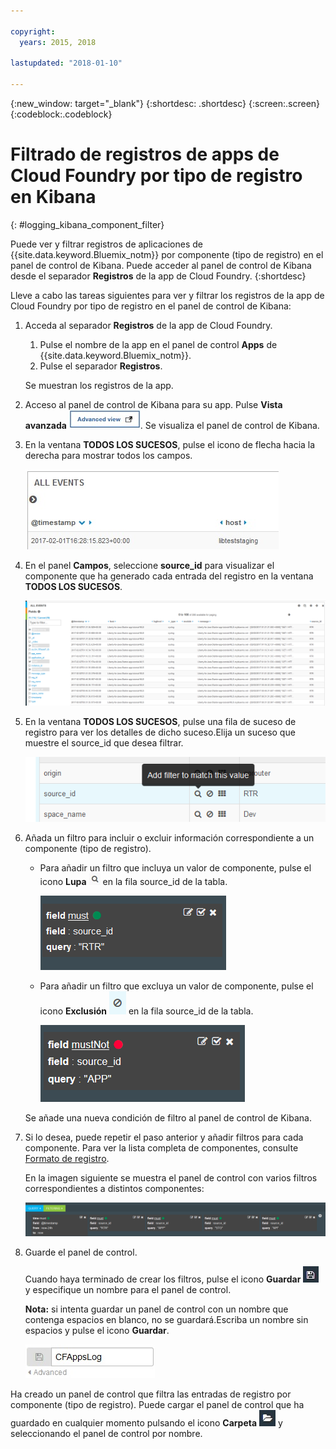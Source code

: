 ```yaml
---

copyright:
  years: 2015, 2018

lastupdated: "2018-01-10"

---
```

{:new_window: target="_blank"}
{:shortdesc: .shortdesc}
{:screen:.screen}
{:codeblock:.codeblock}

# Filtrado de registros de apps de Cloud Foundry por tipo de registro en Kibana
{: #logging_kibana_component_filter}

Puede ver y filtrar registros de aplicaciones de {{site.data.keyword.Bluemix_notm}} por componente (tipo de registro) en el panel de control de Kibana. Puede acceder al panel de control de Kibana desde el separador **Registros** de la app de Cloud Foundry.
{:shortdesc}

Lleve a cabo las tareas siguientes para ver y filtrar los registros de la app de Cloud Foundry por tipo de registro en el panel de control de Kibana:

1. Acceda al separador **Registros** de la app de Cloud Foundry. 

    1. Pulse el nombre de la app en el panel de control **Apps** de {{site.data.keyword.Bluemix_notm}}.
    2. Pulse el separador **Registros**. 
    
    Se muestran los registros de la app.

2. Acceso al panel de control de Kibana para su app. Pulse **Vista avanzada** ![Enlace Vista avanzada](images/logging_advanced_view.jpg "Enlace Vista avanzada"). Se visualiza el panel de control de Kibana.

3. En la ventana **TODOS LOS SUCESOS**, pulse el icono de flecha hacia la derecha para mostrar todos los campos. 

    ![Ventana Todos los sucesos con icono de icono de flecha hacia la derecha](images/logging_all_events_no_fields.jpg "Ventana Todos los sucesos con icono de icono de flecha hacia la derecha")

4. En el panel **Campos**, seleccione **source_id** para visualizar el componente que ha generado cada entrada del registro en la ventana **TODOS LOS SUCESOS**.

    ![Ventana Todos los sucesos con el campo source_id seleccionado](images/logging_component.png "Ventana Todos los sucesos con el campo source_id seleccionado")

5. En la ventana **TODOS LOS SUCESOS**, pulse una fila de suceso de registro para ver los detalles de dicho suceso.Elija un suceso que muestre el source_id que desea filtrar.

    ![Ventana Todos los sucesos que muestra detalles de un suceso de registro seleccionado](images/logging_component_add_filter.png "Ventana Todos los sucesos que muestra detalles de un suceso de registro seleccionado")

6. Añada un filtro para incluir o excluir información correspondiente a un componente (tipo de registro). 

    * Para añadir un filtro que incluya un valor de componente, pulse el icono **Lupa** ![Icono Lupa](images/logging_magnifying_glass.jpg "Icono Lupa") en la fila source_id de la tabla. 

        ![Condición de filtro para el campo source_id](images/logging_component_filter.png "Condición de filtro para el campo source_id") 

    * Para añadir un filtro que excluya un valor de componente, pulse el icono **Exclusión** ![Icono Exclusión](images/logging_exclusion_icon.png "Icono Exclusión") en la fila source_id de la tabla. 
    
         ![Condición de filtro para excluir el campo source_id](images/logging_component_add_exclusion_filter.png "Condición de filtro para excluir el campo source_id") 
     
     Se añade una nueva condición de filtro al panel de control de Kibana.

7. Si lo desea, puede repetir el paso anterior y añadir filtros para cada componente. Para ver la lista completa de componentes, consulte [Formato de registro](../logging_view_kibana3.html#kibana_log_format_cf).

    En la imagen siguiente se muestra el panel de control con varios filtros correspondientes a distintos componentes:
    
    ![Varias condiciones de filtro para el campo source_id](images/logging_component_multiple_filters.png "Varias condiciones de filtro para el campo source_id")

8. Guarde el panel de control. 

    Cuando haya terminado de crear los filtros, pulse el icono **Guardar** ![Icono Guardar](images/logging_save.jpg "Icono Guardar") y especifique un nombre para el panel de control. 
      
    **Nota:** si intenta guardar un panel de control con un nombre que contenga espacios en blanco, no se guardará.Escriba un nombre sin espacios y pulse el icono **Guardar**.
    
    ![Guardar nombre del panel de control](images/logging_save_dashboard.jpg "Guardar nombre del panel de control")

Ha creado un panel de control que filtra las entradas de registro por componente (tipo de registro). Puede cargar el panel de control que ha guardado en cualquier momento pulsando el icono **Carpeta** ![Icono Carpeta](images/logging_folder.jpg "Icono Carpeta") y seleccionando el panel de control por nombre.


